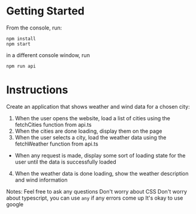 # Getting Started

From the console, run:

```
npm install
npm start
```

in a different console window, run

```
npm run api
```

# Instructions

Create an application that shows weather and wind data for a chosen city:

1. When the user opens the website, load a list of cities using the fetchCities function from api.ts
2. When the cities are done loading, display them on the page
3. When the user selects a city, load the weather data using the fetchWeather function from api.ts
  - When any request is made, display some sort of loading state for the user until the data is successfully loaded
4. When the weather data is done loading, show the weather description and wind information

Notes:
Feel free to ask any questions
Don't worry about CSS
Don't worry about typescript, you can use `any` if any errors come up
It's okay to use google
